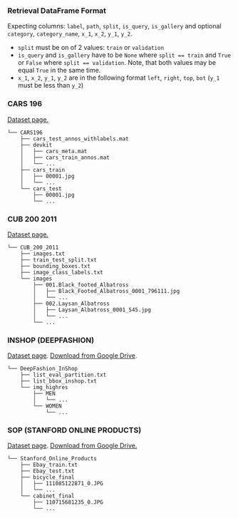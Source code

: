 ### Retrieval DataFrame Format
Expecting columns: `label`, `path`, `split`, `is_query`, `is_gallery` and
optional `category`, `category_name`, `x_1`, `x_2`, `y_1`, `y_2`.

* `split` must be on of 2 values: `train` or `validation`
* `is_query` and `is_gallery` have to be `None` where `split == train` and `True`
or `False` where `split == validation`. Note, that both values may be equal `True` in
the same time.
* `x_1`, `x_2`, `y_1`, `y_2` are in the following format `left`, `right`, `top`, `bot` (`y_1` must be less than `y_2`)


### CARS 196
[Dataset page.](https://ai.stanford.edu/~jkrause/cars/car_dataset.html)
```
└── CARS196
    ├── cars_test_annos_withlabels.mat
    ├── devkit
    │   ├── cars_meta.mat
    │   ├── cars_train_annos.mat
    │   └── ...
    ├── cars_train
    │   ├── 00001.jpg
    │   └── ...
    └── cars_test
        ├── 00001.jpg
        └── ...
```

### CUB 200 2011
[Dataset page.](https://deepai.org/dataset/cub-200-2011)
```
└── CUB_200_2011
    ├── images.txt
    ├── train_test_split.txt
    ├── bounding_boxes.txt
    ├── image_class_labels.txt
    └── images
        ├── 001.Black_footed_Albatross
        │   ├── Black_Footed_Albatross_0001_796111.jpg
        │   └── ...
        ├── 002.Laysan_Albatross
        │   ├── Laysan_Albatross_0001_545.jpg
        │   └── ...
        └── ...
```

### INSHOP (DEEPFASHION)
[Dataset page](http://mmlab.ie.cuhk.edu.hk/projects/DeepFashion.html).
[Download from Google Drive](https://drive.google.com/drive/folders/0B7EVK8r0v71pVDZFQXRsMDZCX1E?resourcekey=0-4R4v6zl4CWhHTsUGOsTstw).
```
└── DeepFashion_InShop
    ├── list_eval_partition.txt
    ├── list_bbox_inshop.txt
    └── img_highres
        ├── MEN
        │   └── ...
        └── WOMEN
            └── ...
```

### SOP (STANFORD ONLINE PRODUCTS)
[Dataset page](https://cvgl.stanford.edu/projects/lifted_struct/).
[Download from Google Drive.](https://drive.google.com/uc?export=download&id=1TclrpQOF_ullUP99wk_gjGN8pKvtErG8)

```
└── Stanford_Online_Products
    ├── Ebay_train.txt
    ├── Ebay_test.txt
    ├── bicycle_final
    │   ├── 111085122871_0.JPG
    │   └── ...
    └── cabinet_final
        ├── 110715681235_0.JPG
        └── ...
```
